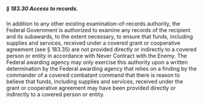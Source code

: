 ##### § 183.30 Access to records. #####

In addition to any other existing examination-of-records authority, the Federal Government is authorized to examine any records of the recipient and its subawards, to the extent necessary, to ensure that funds, including supplies and services, received under a covered grant or cooperative agreement (see § 183.35) are not provided directly or indirectly to a covered person or entity in accordance with Never Contract with the Enemy. The Federal awarding agency may only exercise this authority upon a written determination by the Federal awarding agency that relies on a finding by the commander of a covered combatant command that there is reason to believe that funds, including supplies and services, received under the grant or cooperative agreement may have been provided directly or indirectly to a covered person or entity.